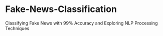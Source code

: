 # Fake-News-Classification
Classifying Fake News with 99% Accuracy and Exploring NLP Processing Techniques
